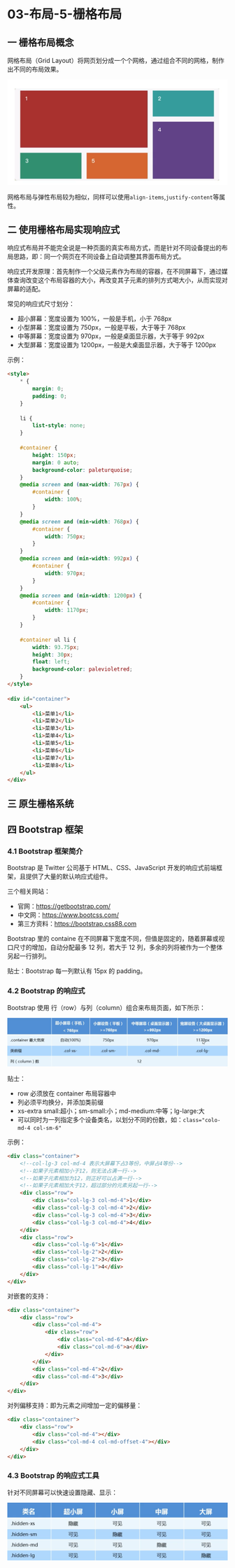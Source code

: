# 03-布局-5-栅格布局

## 一 栅格布局概念

网格布局（Grid Layout）将网页划分成一个个网格，通过组合不同的网格，制作出不同的布局效果。

![网格布局](../images/css/mobile-02.png)

网格布局与弹性布局较为相似，同样可以使用`align-items`,`justify-content`等属性。

## 二 使用栅格布局实现响应式

响应式布局并不能完全说是一种页面的真实布局方式，而是针对不同设备提出的布局思路，即：同一个网页在不同设备上自动调整其界面布局方式。

响应式开发原理：首先制作一个父级元素作为布局的容器，在不同屏幕下，通过媒体查询改变这个布局容器的大小，再改变其子元素的排列方式喝大小，从而实现对屏幕的适配。

常见的响应式尺寸划分：

-   超小屏幕：宽度设置为 100%，一般是手机，小于 768px
-   小型屏幕：宽度设置为 750px，一般是平板，大于等于 768px
-   中等屏幕：宽度设置为 970px，一般是桌面显示器，大于等于 992px
-   大型屏幕：宽度设置为 1200px，一般是大桌面显示器，大于等于 1200px

示例：

```html
<style>
    * {
        margin: 0;
        padding: 0;
    }

    li {
        list-style: none;
    }

    #container {
        height: 150px;
        margin: 0 auto;
        background-color: paleturquoise;
    }
    @media screen and (max-width: 767px) {
        #container {
            width: 100%;
        }
    }
    @media screen and (min-width: 768px) {
        #container {
            width: 750px;
        }
    }
    @media screen and (min-width: 992px) {
        #container {
            width: 970px;
        }
    }
    @media screen and (min-width: 1200px) {
        #container {
            width: 1170px;
        }
    }

    #container ul li {
        width: 93.75px;
        height: 30px;
        float: left;
        background-color: palevioletred;
    }
</style>

<div id="container">
    <ul>
        <li>菜单1</li>
        <li>菜单2</li>
        <li>菜单3</li>
        <li>菜单4</li>
        <li>菜单5</li>
        <li>菜单6</li>
        <li>菜单7</li>
        <li>菜单8</li>
    </ul>
</div>
```

## 三 原生栅格系统

## 四 Bootstrap 框架

### 4.1 Bootstrap 框架简介

Bootstrap 是 Twitter 公司基于 HTML、CSS、JavaScript 开发的响应式前端框架，且提供了大量的默认响应式组件。

三个相关网站：

-   官网：<https://getbootstrap.com/>
-   中文网：<https://www.bootcss.com/>
-   第三方资料：<https://bootstrap.css88.com>

Bootstrap 里的 containe 在不同屏幕下宽度不同，但值是固定的，随着屏幕或视口尺寸的增加，自动分配最多 12 列，若大于 12 列，多余的列将被作为一个整体另起一行排列。

贴士：Bootstrap 每一列默认有 15px 的 padding。

### 4.2 Bootstrap 的响应式

Bootstrap 使用 行（row）与列（column）组合来布局页面，如下所示：

![bootstrap](../images/css/bootstrap-1.png)

贴士：

-   row 必须放在 container 布局容器中
-   列必须平均换分，并添加类前缀
-   xs-extra small:超小；sm-small:小；md-medium:中等；lg-large:大
-   可以同时为一列指定多个设备类名，以划分不同的份数，如：`class="colo-md-4 col-sm-6"`

示例：

```html
<div class="container">
    <!--col-lg-3 col-md-4 表示大屏幕下占3等份，中屏占4等份-->
    <!--如果子元素相加小于12，则无法占满一行-->
    <!--如果子元素相加为12，则正好可以占满一行-->
    <!--如果子元素相加大于12，超过部分的元素另起一行-->
    <div class="row">
        <div class="col-lg-3 col-md-4">1</div>
        <div class="col-lg-3 col-md-4">2</div>
        <div class="col-lg-3 col-md-4">3</div>
        <div class="col-lg-3 col-md-4">4</div>
    </div>
    <div class="row">
        <div class="col-lg-6">1</div>
        <div class="col-lg-2">2</div>
        <div class="col-lg-2">3</div>
        <div class="col-lg-1">4</div>
    </div>
</div>
```

对嵌套的支持：

```html
<div class="container">
    <div class="row">
        <div class="col-md-4">
            <div class="row">
                <div class="col-md-6">A</div>
                <div class="col-md-6">a</div>
            </div>
        </div>
        <div class="col-md-4">2</div>
        <div class="col-md-4">3</div>
    </div>
</div>
```

对列偏移支持：即为元素之间增加一定的偏移量：

```html
<div class="container">
    <div class="row">
        <div class="col-md-4"></div>
        <div class="col-md-4 col-md-offset-4"></div>
    </div>
</div>
```

### 4.3 Bootstrap 的响应式工具

针对不同屏幕可以快速设置隐藏、显示：

![bootstrap](../images/css/bootstrap-2.png)
